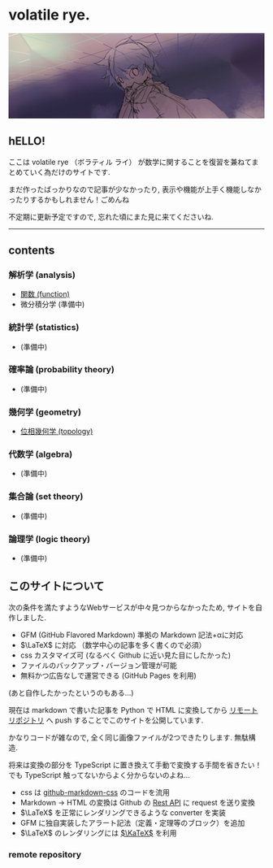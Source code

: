 # volatile rye.

![restio](restio.png)


## hELLO!

ここは volatile rye （ボラティル ライ） が数学に関することを復習を兼ねてまとめていく為だけのサイトです.

まだ作ったばっかりなので記事が少なかったり, 表示や機能が上手く機能しなかったりするかもしれません！ごめんね

不定期に更新予定ですので, 忘れた頃にまた見に来てくださいね.

<!-- ---

## テスト用
デバッグ用.
- [テスト](test/test.md)
-->
---

## contents

### 解析学 (analysis)
- [関数 (function)](analysis/function.md)
- 微分積分学 (準備中)

### 統計学 (statistics)
- (準備中)

### 確率論 (probability theory)
- (準備中)

### 幾何学 (geometry)
- [位相幾何学 (topology)](geometry/topology.md)

### 代数学 (algebra)
- (準備中)

### 集合論 (set theory)
- (準備中)

### 論理学 (logic theory)
- (準備中)


## このサイトについて

次の条件を満たすようなWebサービスが中々見つからなかったため, サイトを自作しました.

- GFM (GitHub Flavored Markdown) 準拠の Markdown 記法+αに対応
- $\LaTeX$ に対応 （数学中心の記事を多く書くので必須）
- css カスタマイズ可 (なるべく Github に近い見た目にしたかった)
- ファイルのバックアップ・バージョン管理が可能
- 無料かつ広告なしで運営できる (GitHub Pages を利用)

(あと自作したかったというのもある...)

現在は markdown で書いた記事を Python で HTML に変換してから [リモートリポジトリ](https://github.com/volatilerye/mathematics) へ push することでこのサイトを公開しています.

かなりコードが雑なので, 全く同じ画像ファイルが2つできたりします. 無駄構造.

将来は変換の部分を TypeScript に置き換えて手動で変換する手間を省きたい！
でも TypeScript 触ってないからよく分からないのよね...  

- css は [github-markdown-css](https://github.com/sindresorhus/github-markdown-css) のコードを流用
- Markdown → HTML の変換は Github の [Rest API](https://docs.github.com/en/rest/markdown) に request を送り変換
- $\LaTeX$ を正常にレンダリングできるような converter を実装
- GFM に独自実装したアラート記法（定義・定理等のブロック）を追加
- $\LaTeX$ のレンダリングには [$\KaTeX$](https://katex.org/) を利用

### remote repository